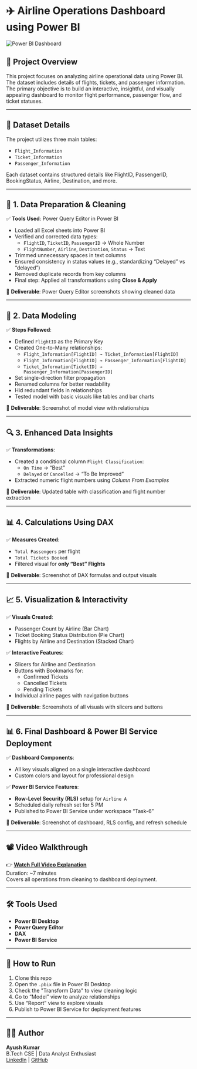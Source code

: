 
# ✈️ Airline Operations Dashboard using Power BI

![Power BI Dashboard](<img width="883" height="714" alt="image" src="https://github.com/user-attachments/assets/374591e5-e8a2-4486-9da3-73b401d9dbb7" />
)

## 📌 Project Overview

This project focuses on analyzing airline operational data using Power BI. The dataset includes details of flights, tickets, and passenger information. The primary objective is to build an interactive, insightful, and visually appealing dashboard to monitor flight performance, passenger flow, and ticket statuses.



---

## 📁 Dataset Details

The project utilizes three main tables:
- `Flight_Information`
- `Ticket_Information`
- `Passenger_Information`

Each dataset contains structured details like FlightID, PassengerID, BookingStatus, Airline, Destination, and more.

---

## 🧹 1. Data Preparation & Cleaning

✅ **Tools Used**: Power Query Editor in Power BI

- Loaded all Excel sheets into Power BI
- Verified and corrected data types:
  - `FlightID`, `TicketID`, `PassengerID` → Whole Number
  - `FlightNumber`, `Airline`, `Destination`, `Status` → Text
- Trimmed unnecessary spaces in text columns
- Ensured consistency in status values (e.g., standardizing “Delayed” vs “delayed”)
- Removed duplicate records from key columns
- Final step: Applied all transformations using **Close & Apply**

📌 **Deliverable**: Power Query Editor screenshots showing cleaned data

---

## 🔗 2. Data Modeling 

✅ **Steps Followed**:
- Defined `FlightID` as the Primary Key
- Created One-to-Many relationships:
  - `Flight_Information[FlightID] → Ticket_Information[FlightID]`
  - `Flight_Information[FlightID] → Passenger_Information[FlightID]`
  - `Ticket_Information[TicketID] → Passenger_Information[PassengerID]`
- Set single-direction filter propagation
- Renamed columns for better readability
- Hid redundant fields in relationships
- Tested model with basic visuals like tables and bar charts

📌 **Deliverable**: Screenshot of model view with relationships

---

## 🔍 3. Enhanced Data Insights 

✅ **Transformations**:
- Created a conditional column `Flight Classification`:
  - `On Time` → “Best”
  - `Delayed` or `Cancelled` → “To Be Improved”
- Extracted numeric flight numbers using *Column From Examples*

📌 **Deliverable**: Updated table with classification and flight number extraction

---

## 📊 4. Calculations Using DAX 

✅ **Measures Created**:
- `Total Passengers` per flight
- `Total Tickets Booked`
- Filtered visual for **only “Best” Flights**

📌 **Deliverable**: Screenshot of DAX formulas and output visuals

---

## 📈 5. Visualization & Interactivity 

✅ **Visuals Created**:
- Passenger Count by Airline (Bar Chart)
- Ticket Booking Status Distribution (Pie Chart)
- Flights by Airline and Destination (Stacked Chart)

✅ **Interactive Features**:
- Slicers for Airline and Destination
- Buttons with Bookmarks for:
  - Confirmed Tickets
  - Cancelled Tickets
  - Pending Tickets
- Individual airline pages with navigation buttons

📌 **Deliverable**: Screenshots of all visuals with slicers and buttons

---

## 📊 6. Final Dashboard & Power BI Service Deployment 

✅ **Dashboard Components**:
- All key visuals aligned on a single interactive dashboard
- Custom colors and layout for professional design

✅ **Power BI Service Features**:
- **Row-Level Security (RLS)** setup for `Airline A`
- Scheduled daily refresh set for 5 PM
- Published to Power BI Service under workspace “Task-6”

📌 **Deliverable**: Screenshot of dashboard, RLS config, and refresh schedule

---

## 📽 Video Walkthrough

👉 **[Watch Full Video Explanation](https://drive.google.com/file/d/1i-HFdhkSe1dp3pU-STkSCNq1GKLPe4ZR/view?usp=drive_link)**  
Duration: ~7 minutes  
Covers all operations from cleaning to dashboard deployment.

---

## 🛠 Tools Used

- **Power BI Desktop**
- **Power Query Editor**
- **DAX**
- **Power BI Service**

---

## 📎 How to Run

1. Clone this repo
2. Open the `.pbix` file in Power BI Desktop
3. Check the "Transform Data" to view cleaning logic
4. Go to “Model” view to analyze relationships
5. Use “Report” view to explore visuals
6. Publish to Power BI Service for deployment features

---

## 🧑‍💻 Author

**Ayush Kumar**  
B.Tech CSE | Data Analyst Enthusiast  
[LinkedIn](https://www.linkedin.com/in/ayush-kumar-41374a272) | [GitHub](https://github.com/your-profile)
